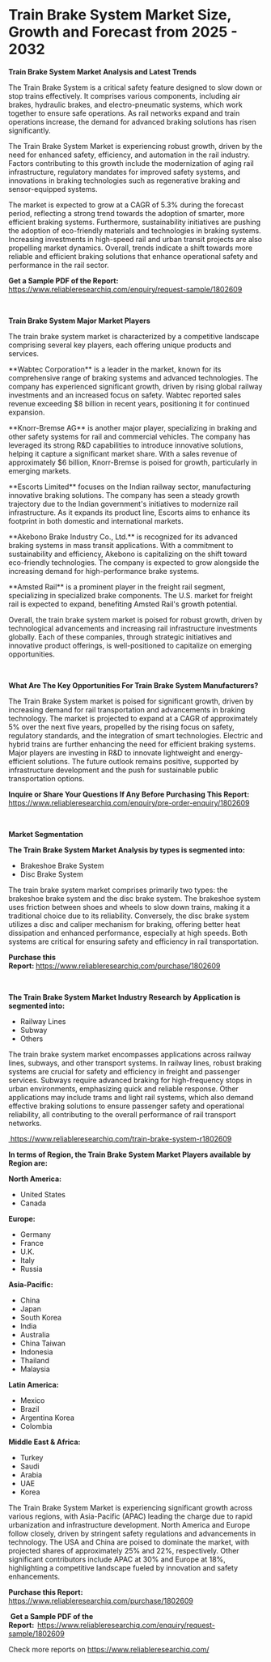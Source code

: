 <p><h1>Train Brake System Market Size, Growth and Forecast from 2025 - 2032</h1></p><p><strong>Train Brake System Market Analysis and Latest Trends</strong></p>
<p><p>The Train Brake System is a critical safety feature designed to slow down or stop trains effectively. It comprises various components, including air brakes, hydraulic brakes, and electro-pneumatic systems, which work together to ensure safe operations. As rail networks expand and train operations increase, the demand for advanced braking solutions has risen significantly.</p><p>The Train Brake System Market is experiencing robust growth, driven by the need for enhanced safety, efficiency, and automation in the rail industry. Factors contributing to this growth include the modernization of aging rail infrastructure, regulatory mandates for improved safety systems, and innovations in braking technologies such as regenerative braking and sensor-equipped systems.</p><p>The market is expected to grow at a CAGR of 5.3% during the forecast period, reflecting a strong trend towards the adoption of smarter, more efficient braking systems. Furthermore, sustainability initiatives are pushing the adoption of eco-friendly materials and technologies in braking systems. Increasing investments in high-speed rail and urban transit projects are also propelling market dynamics. Overall, trends indicate a shift towards more reliable and efficient braking solutions that enhance operational safety and performance in the rail sector.</p></p>
<p><strong>Get a Sample PDF of the Report:&nbsp;</strong> <a href="https://www.reliableresearchiq.com/enquiry/request-sample/1802609?utm_campaign=2732&utm_medium=2&utm_source=Github&utm_content=ia&utm_term=10042025&utm_id=train-brake-system">https://www.reliableresearchiq.com/enquiry/request-sample/1802609</a></p>
<p>&nbsp;</p>
<p><strong>Train Brake System Major Market Players</strong></p>
<p><p>The train brake system market is characterized by a competitive landscape comprising several key players, each offering unique products and services. </p><p>**Wabtec Corporation** is a leader in the market, known for its comprehensive range of braking systems and advanced technologies. The company has experienced significant growth, driven by rising global railway investments and an increased focus on safety. Wabtec reported sales revenue exceeding $8 billion in recent years, positioning it for continued expansion.</p><p>**Knorr-Bremse AG** is another major player, specializing in braking and other safety systems for rail and commercial vehicles. The company has leveraged its strong R&D capabilities to introduce innovative solutions, helping it capture a significant market share. With a sales revenue of approximately $6 billion, Knorr-Bremse is poised for growth, particularly in emerging markets.</p><p>**Escorts Limited** focuses on the Indian railway sector, manufacturing innovative braking solutions. The company has seen a steady growth trajectory due to the Indian government's initiatives to modernize rail infrastructure. As it expands its product line, Escorts aims to enhance its footprint in both domestic and international markets.</p><p>**Akebono Brake Industry Co., Ltd.** is recognized for its advanced braking systems in mass transit applications. With a commitment to sustainability and efficiency, Akebono is capitalizing on the shift toward eco-friendly technologies. The company is expected to grow alongside the increasing demand for high-performance brake systems.</p><p>**Amsted Rail** is a prominent player in the freight rail segment, specializing in specialized brake components. The U.S. market for freight rail is expected to expand, benefiting Amsted Rail's growth potential.</p><p>Overall, the train brake system market is poised for robust growth, driven by technological advancements and increasing rail infrastructure investments globally. Each of these companies, through strategic initiatives and innovative product offerings, is well-positioned to capitalize on emerging opportunities.</p></p>
<p>&nbsp;</p>
<p><strong>What Are The Key Opportunities For Train Brake System Manufacturers?</strong></p>
<p><p>The Train Brake System market is poised for significant growth, driven by increasing demand for rail transportation and advancements in braking technology. The market is projected to expand at a CAGR of approximately 5% over the next five years, propelled by the rising focus on safety, regulatory standards, and the integration of smart technologies. Electric and hybrid trains are further enhancing the need for efficient braking systems. Major players are investing in R&D to innovate lightweight and energy-efficient solutions. The future outlook remains positive, supported by infrastructure development and the push for sustainable public transportation options.</p></p>
<p><strong>Inquire or Share Your Questions If Any Before Purchasing This Report:</strong> <a href="https://www.reliableresearchiq.com/enquiry/pre-order-enquiry/1802609?utm_campaign=2732&utm_medium=2&utm_source=Github&utm_content=ia&utm_term=10042025&utm_id=train-brake-system">https://www.reliableresearchiq.com/enquiry/pre-order-enquiry/1802609</a></p>
<p>&nbsp;</p>
<p><strong>Market Segmentation</strong></p>
<p><strong>The Train Brake System Market Analysis by types is segmented into:</strong></p>
<p><ul><li>Brakeshoe Brake System</li><li>Disc Brake System</li></ul></p>
<p><p>The train brake system market comprises primarily two types: the brakeshoe brake system and the disc brake system. The brakeshoe system uses friction between shoes and wheels to slow down trains, making it a traditional choice due to its reliability. Conversely, the disc brake system utilizes a disc and caliper mechanism for braking, offering better heat dissipation and enhanced performance, especially at high speeds. Both systems are critical for ensuring safety and efficiency in rail transportation.</p></p>
<p><strong>Purchase this Report:&nbsp;</strong><a href="https://www.reliableresearchiq.com/purchase/1802609?utm_campaign=2732&utm_medium=2&utm_source=Github&utm_content=ia&utm_term=10042025&utm_id=train-brake-system">https://www.reliableresearchiq.com/purchase/1802609</a></p>
<p>&nbsp;</p>
<p><strong>The Train Brake System Market Industry Research by Application is segmented into:</strong></p>
<p><ul><li>Railway Lines</li><li>Subway</li><li>Others</li></ul></p>
<p><p>The train brake system market encompasses applications across railway lines, subways, and other transport systems. In railway lines, robust braking systems are crucial for safety and efficiency in freight and passenger services. Subways require advanced braking for high-frequency stops in urban environments, emphasizing quick and reliable response. Other applications may include trams and light rail systems, which also demand effective braking solutions to ensure passenger safety and operational reliability, all contributing to the overall performance of rail transport networks.</p></p>
<p><a href="https://www.reliableresearchiq.com/train-brake-system-r1802609?utm_campaign=2732&utm_medium=2&utm_source=Github&utm_content=ia&utm_term=10042025&utm_id=train-brake-system">&nbsp;https://www.reliableresearchiq.com/train-brake-system-r1802609</a></p>
<p><strong>In terms of Region, the Train Brake System Market Players available by Region are:</strong></p>
<p>
    <p> <strong> North America: </strong>
        <ul>
            <li>United States</li>
            <li>Canada</li>
        </ul>
        </p> 
    <p> <strong> Europe: </strong>
        <ul>
            <li>Germany</li>
            <li>France</li>
            <li>U.K.</li>
            <li>Italy</li>
            <li>Russia</li>
        </ul>
        </p> 
    <p> <strong> Asia-Pacific: </strong>
        <ul>
            <li>China</li>
            <li>Japan</li>
            <li>South Korea</li>
            <li>India</li>
            <li>Australia</li>
            <li>China Taiwan</li>
            <li>Indonesia</li>
            <li>Thailand</li>
            <li>Malaysia</li>
        </ul>
        </p> 
    <p> <strong> Latin America: </strong>
        <ul>
            <li>Mexico</li>
            <li>Brazil</li>
            <li>Argentina Korea</li>
            <li>Colombia</li>
        </ul>
        </p> 
    <p> <strong> Middle East & Africa: </strong>
        <ul>
            <li>Turkey</li>
            <li>Saudi</li>
            <li>Arabia</li>
            <li>UAE</li>
            <li>Korea</li>
        </ul>
    </p>
    </p>
<p><p>The Train Brake System Market is experiencing significant growth across various regions, with Asia-Pacific (APAC) leading the charge due to rapid urbanization and infrastructure development. North America and Europe follow closely, driven by stringent safety regulations and advancements in technology. The USA and China are poised to dominate the market, with projected shares of approximately 25% and 22%, respectively. Other significant contributors include APAC at 30% and Europe at 18%, highlighting a competitive landscape fueled by innovation and safety enhancements.</p></p>
<p><strong>Purchase this Report: </strong><a href="https://www.reliableresearchiq.com/purchase/1802609?utm_campaign=2732&utm_medium=2&utm_source=Github&utm_content=ia&utm_term=10042025&utm_id=train-brake-system">https://www.reliableresearchiq.com/purchase/1802609</a></p>
<p>&nbsp;<strong>Get a Sample PDF of the Report:&nbsp;&nbsp;</strong><a href="https://www.reliableresearchiq.com/enquiry/request-sample/1802609?utm_campaign=2732&utm_medium=2&utm_source=Github&utm_content=ia&utm_term=10042025&utm_id=train-brake-system">https://www.reliableresearchiq.com/enquiry/request-sample/1802609</a></p>
<p><strong></strong></p>
<p>Check more reports on <a href="https://www.reliableresearchiq.com/?utm_campaign=2732&utm_medium=2&utm_source=Github&utm_content=ia&utm_term=10042025&utm_id=train-brake-system">https://www.reliableresearchiq.com/</a></p>